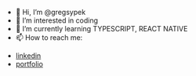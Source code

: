 - 👋 Hi, I’m @gregsypek
- 👀 I’m interested in coding
- 🌱 I’m currently learning TYPESCRIPT, REACT NATIVE  
- 📫 How to reach me: 
* [linkedin](https://www.linkedin.com/in/grzegorz-sypek-47472a194/)
* [portfolio](https://gregsypek.netlify.app/)






<!---
gregsypek/gregsypek is a ✨ special ✨ repository because its `README.md` (this file) appears on your GitHub profile.
You can click the Preview link to take a look at your changes.
--->
